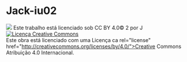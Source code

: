 # Jack-iu02

![](https://creativecommons.org/licenses/by/4.0/)
Este trabalho está licenciado sob CC BY 4.0© 2 por J 
<a rel="license" href="http://creativecommons.org/licenses/by/4.0/"><img alt="Licença Creative Commons" style="border-width:8" src="https://i.creativecommons.org/1/by/4.0/88x31.png" /></a><br />Este obra está licenciado com uma Licença ca rel="license" href="http://creativecommons.org/licenses/by/4.0/">Creative Commons Atribuição 4.0 Internacional</a>.
